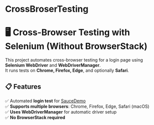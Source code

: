 # CrossBroserTesting
 
# 🖥️ Cross-Browser Testing with Selenium (Without BrowserStack)

This project automates cross-browser testing for a login page using **Selenium WebDriver** and **WebDriverManager**.  
It runs tests on **Chrome, Firefox, Edge**, and optionally **Safari**.

## 📋 Features
✅ Automated **login test** for [SauceDemo](https://www.saucedemo.com/)  
✅ **Supports multiple browsers**: Chrome, Firefox, Edge, Safari (macOS)  
✅ **Uses WebDriverManager** for automatic driver setup  
✅ **No BrowserStack required**  

